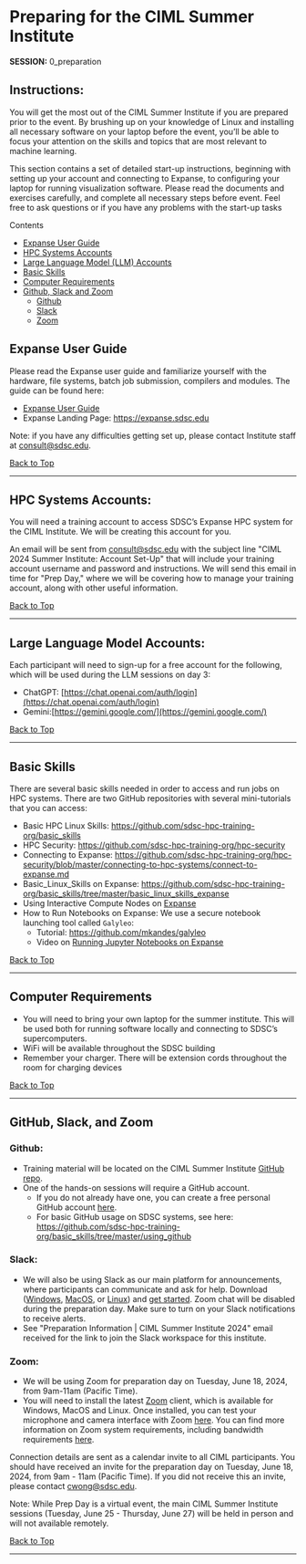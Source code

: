 # Preparing for the CIML Summer Institute

**SESSION:** 0_preparation

## Instructions:
You will get the most out of the CIML Summer Institute if you are prepared prior to the event. By brushing up on your knowledge of Linux and installing all necessary software on your laptop before the event, you’ll be able to focus your attention on the skills and topics that are most relevant to machine learning.

This section contains a set of detailed start-up instructions, beginning with setting up your account and connecting to Expanse, to configuring your laptop for running visualization software. Please read the documents and exercises carefully, and complete all necessary steps before event. Feel free to ask questions or if you have any problems with the start-up tasks

<a name="top">Contents
* [Expanse User Guide](#expanse-guide)
* [HPC Systems Accounts](#accounts)
* [Large Language Model (LLM) Accounts](#llm-accounts)
* [Basic Skills](#basic-skills)
* [Computer Requirements](#comp-req)
* [Github, Slack and Zoom](#Github-Slack-Zoom)
  * [Github](#github)
  * [Slack](#slack)
  * [Zoom](#zoom)

## Expanse User Guide <a name="expanse-guide"></a>
Please read the Expanse user guide and familiarize yourself with the hardware, file systems, batch job submission, compilers and modules. The guide can be found here:
* [Expanse User Guide](https://www.sdsc.edu/support/user_guides/expanse.html)
* Expanse Landing Page: https://expanse.sdsc.edu

Note: if you have any difficulties getting set up, please contact Institute staff at consult@sdsc.edu.

  [Back to Top](#top)
<hr>
  
##  HPC Systems Accounts: <a name="accounts"></a>
You will need a training account to access SDSC’s Expanse HPC system for the CIML Institute. We will be creating this account for you. 

An email will be sent from consult@sdsc.edu with the subject line "CIML 2024 Summer Institute: Account Set-Up" that will include your training account username and password and instructions.
We will send this email in time for  "Prep Day," where we will be covering how to manage your training account, along with other useful information. 

[Back to Top](#top)
<hr>

##  Large Language Model Accounts: <a name="llm-accounts"></a>
Each participant will need to sign-up for a free account for the following, which will be used during the LLM sessions on day 3: 
* ChatGPT: [https://chat.openai.com/auth/login](https://chat.openai.com/auth/login)
* Gemini:[https://gemini.google.com/](https://gemini.google.com/)

[Back to Top](#top)
<hr>
  
## Basic Skills <a name="basic-skills"></a>
There are several basic skills needed in order to access and run jobs on HPC systems. There are two GitHub repositories with several mini-tutorials that you can access:
* Basic HPC Linux Skills: https://github.com/sdsc-hpc-training-org/basic_skills
* HPC Security:  https://github.com/sdsc-hpc-training-org/hpc-security
* Connecting to Expanse: https://github.com/sdsc-hpc-training-org/hpc-security/blob/master/connecting-to-hpc-systems/connect-to-expanse.md
* Basic_Linux_Skills on Expanse: https://github.com/sdsc-hpc-training-org/basic_skills/tree/master/basic_linux_skills_expanse
* Using Interactive Compute Nodes on [Expanse](https://github.com/sdsc-hpc-training-org/basic_skills/tree/master/interactive_computing)
* How to Run Notebooks on Expanse: We use a secure notebook launching tool called ```Galyleo```:
   * Tutorial:  https://github.com/mkandes/galyleo
   * Video on [Running Jupyter Notebooks on Expanse](https://education.sdsc.edu/training/interactive/?id=series-1&from=202206_cimlsi)

[Back to Top](#top)
<hr>

 ##  Computer Requirements <a name="comp-req"></a>
* You will need to bring your own laptop for the summer institute. This will be used both for running software locally and connecting to SDSC’s supercomputers.
* WiFi will be available throughout the SDSC building
* Remember your charger. There will be extension cords throughout the room for charging devices

[Back to Top](#top)
<hr>
 
 ##  GitHub, Slack, and Zoom  <a name="Github-Slack-Zoom"></a>
 
### Github: <a name="github"></a>
* Training material will be located on the CIML Summer Institute [GitHub repo](https://github.com/ciml-org/ciml-summer-institute-2024).
* One of the hands-on sessions will require a GitHub account.
  * If you do not already have one, you can create a free personal GitHub account [here](https://docs.github.com/en/github/getting-started-with-github/signing-up-for-github/signing-up-for-a-new-github-account). 
  * For basic GitHub usage on SDSC systems, see here: https://github.com/sdsc-hpc-training-org/basic_skills/tree/master/using_github

### Slack:  <a name="slack"></a>
* We will also be using Slack as our main platform for announcements, where participants can communicate and ask for help. Download ([Windows](https://slack.com/downloads/windows), [MacOS](https://slack.com/downloads/mac), or [Linux](https://slack.com/downloads/linux)) and [get started](https://slack.com/help/articles/218080037-Getting-started-for-new-Slack-users). Zoom chat will be disabled during the preparation day. Make sure to turn on your Slack notifications to receive alerts.
* See "Preparation Information | CIML Summer Institute 2024" email received for the link to join the Slack workspace for this institute.                     

### Zoom:  <a name="zoom"></a>
* We will be using Zoom for preparation day on Tuesday, June 18, 2024, from 9am-11am (Pacific Time).
* You will need to install the latest [Zoom](https://zoom.us/download) client, which is available for Windows, MacOS and Linux. Once installed, you can test your microphone and camera interface with Zoom [here](https://zoom.us/test). You can find more information on Zoom system requirements, including bandwidth requirements [here](https://support.zoom.us/hc/en-us/articles/201362023-System-Requirements-for-PC-Mac-and-Linux).  

Connection details are sent  as a calendar invite to all CIML participants. You should have received an invite for the preparation day on Tuesday, June 18, 2024, from 9am - 11am (Pacific Time). If you did not receive this an invite, please contact cwong@sdsc.edu.

Note: While Prep Day is a virtual event, the main CIML Summer Institute sessions (Tuesday, June 25 - Thursday, June 27) will be held in person and will not available remotely.

[Back to Top](#top)
<hr>
